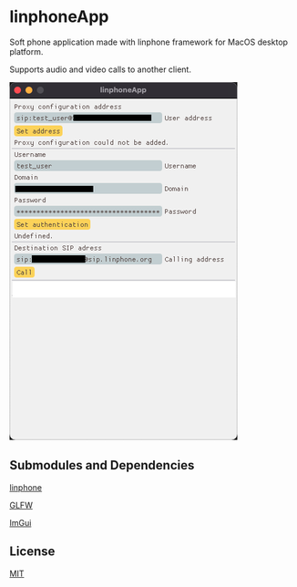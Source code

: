 # linphoneApp

Soft phone application made with linphone framework for MacOS desktop platform.

Supports audio and video calls to another client.

![Alt text](screenshot_n.png?raw=true "Title")

## Submodules and Dependencies

[linphone](https://linphone.org)

[GLFW](https://www.glfw.org)

[ImGui](https://github.com/ocornut/imgui.git)

## License

[MIT](https://choosealicense.com/licenses/mit/)
